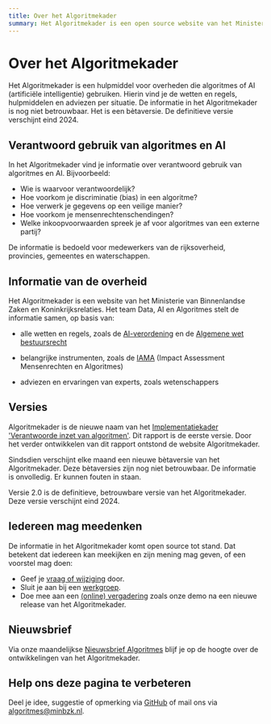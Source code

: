 ```yaml
---
title: Over het Algoritmekader
summary: Het Algoritmekader is een open source website van het Ministerie van Binnenlandse Zaken, met alle regels voor overheden die algoritmes of AI gebruiken.
---
```

# Over het Algoritmekader 
Het Algoritmekader is een hulpmiddel voor overheden die algoritmes of AI (artificiële intelligentie) gebruiken. Hierin vind je de wetten en regels, hulpmiddelen en adviezen per situatie. De informatie in het Algoritmekader is nog niet betrouwbaar. Het is een bètaversie. De definitieve versie verschijnt eind 2024.

## Verantwoord gebruik van algoritmes en AI
In het Algoritmekader vind je informatie over verantwoord gebruik van algoritmes en AI. Bijvoorbeeld:

- Wie is waarvoor verantwoordelijk?
- Hoe voorkom je discriminatie (bias) in een algoritme?
- Hoe verwerk je gegevens op een veilige manier?
- Hoe voorkom je mensenrechtenschendingen?
- Welke inkoopvoorwaarden spreek je af voor algoritmes van een externe partij?

De informatie is bedoeld voor medewerkers van de rijksoverheid, provincies, gemeentes en waterschappen.

## Informatie van de overheid
Het Algoritmekader is een website van het Ministerie van Binnenlandse Zaken en Koninkrijksrelaties. Het team Data, AI en Algoritmes stelt de informatie samen, op basis van:

- alle wetten en regels, zoals de [AI-verordening](https://eur-lex.europa.eu/legal-content/NL/TXT/?uri=CELEX%3A32024R1689&qid=1723226664277) en de [Algemene wet bestuursrecht](https://wetten.overheid.nl/BWBR0005537/2022-11-01/1)

- belangrijke instrumenten, zoals de [IAMA](https://www.rijksoverheid.nl/documenten/rapporten/2021/02/25/impact-assessment-mensenrechten-en-algoritmes) (Impact Assessment Mensenrechten en Algoritmes)
- adviezen en ervaringen van experts, zoals wetenschappers

## Versies
Algoritmekader is de nieuwe naam van het [Implementatiekader 'Verantwoorde inzet van algoritmen'](https://www.rijksoverheid.nl/documenten/rapporten/2023/06/30/implementatiekader-verantwoorde-inzet-van-algoritmen). Dit rapport is de eerste versie. Door het verder ontwikkelen van dit rapport ontstond de website Algoritmekader.

Sindsdien verschijnt elke maand een nieuwe bètaversie van het Algoritmekader. Deze bètaversies zijn nog niet betrouwbaar. De informatie is onvolledig. Er kunnen fouten in staan.

Versie 2.0 is de definitieve, betrouwbare versie van het Algoritmekader. Deze versie verschijnt eind 2024.


## Iedereen mag meedenken
De informatie in het Algoritmekader komt open source tot stand. Dat betekent dat iedereen kan meekijken en zijn mening mag geven, of een voorstel mag doen:

- Geef je [vraag of wijziging](CONTRIBUTING.md) door.
- Sluit je aan bij een [werkgroep](https://algoritmes.pleio.nl/).
- Doe mee aan een [(online) vergadering](https://algoritmes.pleio.nl/events) zoals onze demo na een nieuwe release van het Algoritmekader.

## Nieuwsbrief
Via onze maandelijkse [Nieuwsbrief Algoritmes](https://algoritmeregister.email-provider.eu/memberforms/subscribe/standalone/form/?a=1pjwwoyxrs&l=vdfr1sbovb) blijf je op de hoogte over de ontwikkelingen van het Algoritmekader.

## Help ons deze pagina te verbeteren
Deel je idee, suggestie of opmerking via [GitHub](https://github.com/MinBZK/Algoritmekader/edit/main/docs/overhetalgoritmekader/index.md) of mail ons via [algoritmes@minbzk.nl](mailto:algoritmes@minbzk.nl).
